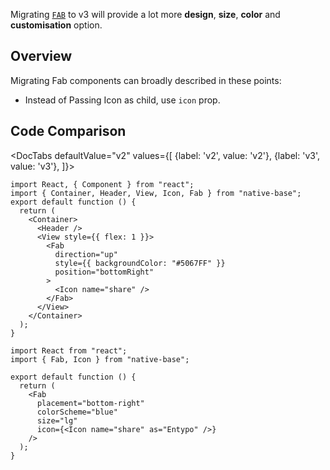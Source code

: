 Migrating [`FAB`](/fab) to v3 will provide a lot more **design**, **size**, **color** and **customisation** option.

## Overview

Migrating Fab components can broadly described in these points:

- Instead of Passing Icon as child, use `icon` prop.

## Code Comparison

<DocTabs
defaultValue="v2"
values={[
{label: 'v2', value: 'v2'},
{label: 'v3', value: 'v3'},
]}>
<DocTabItem value="v2">

```tsx
import React, { Component } from "react";
import { Container, Header, View, Icon, Fab } from "native-base";
export default function () {
  return (
    <Container>
      <Header />
      <View style={{ flex: 1 }}>
        <Fab
          direction="up"
          style={{ backgroundColor: "#5067FF" }}
          position="bottomRight"
        >
          <Icon name="share" />
        </Fab>
      </View>
    </Container>
  );
}
```

</DocTabItem>
<DocTabItem value="v3">

```tsx
import React from "react";
import { Fab, Icon } from "native-base";

export default function () {
  return (
    <Fab
      placement="bottom-right"
      colorScheme="blue"
      size="lg"
      icon={<Icon name="share" as="Entypo" />}
    />
  );
}
```

</DocTabItem>
</DocTabs>
